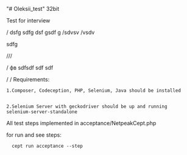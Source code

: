"# Oleksii_test" 32bit


Test for interview


/
dsfg
sdfg
dsf
gsdf
g
/sdvsv
/vsdv

sdfg

///

/
фв
sdfsdf
sdf
sdf

/
/
Requirements:


    1.Composer, Codeception, PHP, Selenium, Java should be installed
  
  
    2.Selenium Server with geckodriver should be up and running
    selenium-server-standalone



All test steps implemented in acceptance/NetpeakCept.php
  
  
   for run and see steps:
    
    
      cept run acceptance --step

